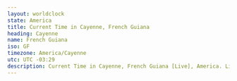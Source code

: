 ```yaml
---
layout: worldclock
state: America
title: Current Time in Cayenne, French Guiana
heading: Cayenne
name: French Guiana
iso: GF
timezone: America/Cayenne
utc: UTC -03:29
description: Current Time in Cayenne, French Guiana [Live], America. Live update now time in Cayenne, timezone America/Cayenne, UTC -03:29, Country ISO code & Current Local Time.
---
```


